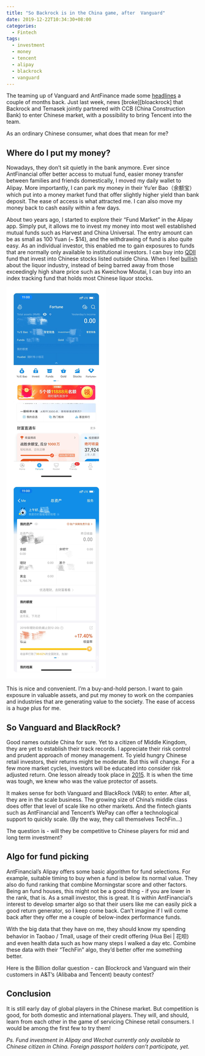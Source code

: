 ```yaml
---
title: "So Backrock is in the China game, after  Vanguard"
date: 2019-12-22T10:34:30+08:00
categories:
  - Fintech
tags:
  - investment
  - money
  - tencent
  - alipay
  - blackrock
  - vanguard
---
```


The teaming up of Vanguard and AntFinance made some [headlines][antvan] a couple of months back. Just last week, news [broke][bloackrock] that Backrock and Temasek jointly partnered with CCB (China Construction Bank) to enter Chinese market, with a possibility to bring Tencent into the team.

As an ordinary Chinese consumer, what does that mean for me?

## Where do I put my money?

Nowadays, they don’t sit quietly in the bank anymore. Ever since AntFinancial offer better access to mutual fund, easier money transfer between families and friends domestically, I moved my daily wallet to Alipay. More importantly, I can park my money in their Yu’er Bao（余额宝） which put into a money market fund that offer slightly higher yield than bank deposit. The ease of access is what attracted me. I can also move my money back to cash easily within a few days.

About two years ago, I started to explore their “Fund Market” in the Alipay app. Simply put, it allows me to invest my money into most well established mutual funds such as Harvest and China Universal. The entry amount can be as small as 100 Yuan (~ $14), and the withdrawing of fund is also quite easy. As an individual investor, this enabled me to gain exposures to funds that are normally only available to institutional investors. I can buy into [QDII][qdii] fund that invest into Chinese stocks listed outside China. When I feel [bullish][bullish] about the liquor industry, instead of being barred away from those exceedingly high share price such as Kweichow Moutai, I can buy into an index tracking fund that holds most Chinese liquor stocks.

![Alipay’s Yu’er Bao and Fund Market][fundmarket]

This is nice and convenient. I’m a buy-and-hold person. I want to gain exposure in valuable assets, and put my money to work on the companies and industries that are generating value to the society. The ease of access is a huge plus for me.

## So Vanguard and BlackRock?

Good names outside China for sure. Yet to a citizen of Middle Kingdom, they are yet to establish their track records. I appreciate their risk control and prudent approach of money management. To yield hungry Chinese retail investors, their returns might be moderate. But this will change. For a few more market cycles, investors will be educated into consider risk adjusted return. One lesson already took place in [2015][2015]. It is when the time was tough, we knew who was the value protector of assets.

It makes sense for both Vanguard and BlackRock (V&R) to enter. After all, they are in the scale business. The growing size of China’s middle class does offer that level of scale like no other markets. And the fintech giants such as AntFinancial and Tencent’s WePay can offer a technological support to quickly scale. (By the way, they call themselves TechFin...)

The question is - will they be competitive to Chinese players for mid and long term investment?

## Algo for fund picking

AntFinancial’s Alipay offers some basic algorithm for fund selections. For example, suitable timing to buy when a fund is below its normal value. They also do fund ranking that combine Morningstar score and other factors. Being an fund houses, this might not be a good thing - if you are lower in the rank, that is. As a small investor, this is great. It is within AntFinancial’s interest to develop smarter algo so that their users like me can easily pick a good return generator, so I keep come back. Can’t imagine if I will come back after they offer me a couple of below-index performance funds.

With the big data that they have on me, they should know my spending behavior in Taobao / Tmall, usage of their credit offering (Hua Bei | 花呗) and even health data such as how many steps I walked a day etc. Combine these data with their “TechFin” algo, they’d better offer me something better.

Here is the Billion dollar question - can Blockrock and Vanguard win their customers in A&T’s (Alibaba and Tencent) beauty contest?

## Conclusion

It is still early day of global players in the Chinese market. But competition is good, for both domestic and international players. They will, and should, learn from each other in the game of servicing Chinese retail consumers. I would be among the first few to try them!

_Ps. Fund investment in Alipay and Wechat currently only available to Chinese citizen in China. Foreign passport holders can’t participate, yet._


<!-- Reference -->
[antvan]: https://www.ft.com/content/f76de7ff-02f0-3b96-aba9-0986547a3cd0
[blackrock]: https://www.bloomberg.com/news/articles/2019-12-19/blackrock-temasek-agree-to-start-china-wealth-joint-venture
[qdii]: https://www.investopedia.com/terms/q/qdii.asp
[2015]: https://en.wikipedia.org/wiki/2015–16_Chinese_stock_market_turbulence
[bullish]: https://www.bloomberg.com/opinion/articles/2019-12-22/sherry-s-decline-is-a-warning-for-china-s-booming-baijiu-makers

<!-- Photos -->
[fundmarket]: /assets/images/2019_12_fundmarket.JPG
